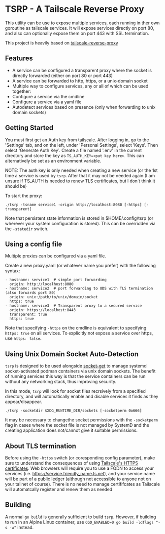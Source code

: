 # TSRP - A Tailscale Reverse Proxy

This utility can be use to expose multiple services, each running in ther own goroutine as tailscale services.
It will expose services directly on port 80, and also can optionally expose them on port 443 with SSL termination.

This project is heavily based on [tailscale-reverse-proxy](https://github.com/carsoncall/tailscale-reverse-proxy)

## Features

*  A service can be configured a transparent proxy where the socket is directly forwarded (either on port 80 or port 443)
*  A service can be forwarded to http, https, or a unix-domain socket
*  Multiple way to configure services, any or all of which can be used together:
  * Configure a service via the cmdline
  * Configure a service via a yaml file
  * Autodetect services based on presence (only when forwarding to unix domain sockets)

## Getting Started

You must first get an Auth key from tailscale.  After logging in, go to the 'Settings' tab, and on the left,
under 'Personal Settings', select 'Keys'.  Then select 'Generate Auth Key'.  Create a file named '.env' in the current
directory and store the key as `TS_AUTH_KEY=<put key here>`.  This can alternatively be set as an environment variable.

NOTE: The auth key is only needed when creating a new service (or the 1st time a service is used by `tsrp`.  After that
it may not be needed again (I am unsure if TS_AUTH is needed to renew TLS certificates, but I don't think it should be)

To start the proxy:

```
./tsrp -tsname service1 -origin http://localhost:8080 [-https] [-transparent]
```

Note that persistent state information is stored in $HOME/.config/tsrp (or wherever your system configuration is stored).
This can be overridden via the `-statedir` switch.

## Using a config file

Multiple proxies can be configured via a yaml file.

Create a new proxy.yaml (or whatever name you prefer) with the following syntax:

```
- hostname: service1  # simple port forwarding
  origin: http://localhost:8080
- hostname: service2  # port forwarding to UDS with TLS termination (also forwards port 80)
  origin: unix:/path/to/unix/domain/socket
  https: true
- hostname: service3  # Transparent proxy to a secured service
  origin: https://localhost:8443
  transparent: true
  https: true
```

Note that specifying `-https` on the cmdline is equivalent to specifying `https: true` on all services.  To explicitly not
expose a service over https, use `https: false`.

## Using Unix Domain Socket Auto-Detection

`tsrp` is designed to be used alongside [socket-get](https://github.com/PhracturedBlue/socket-gen) to manage systemd
socket-activated podman containers via unix domain sockets.  The benefit of running services this way is that the service
containers can be run without any networking stack, thus improving security.

In this mode, `tsrp` will look for socket files recrsively from a specified directory, and will automatically enable and
disable services it finds as they appear/disappear.

```
./tsrp -socketdir $XDG_RUNTIME_DIR/sockets [-socketperm 0o666]
```

It may be necessary to changethe socket permissions with the `-socketperm` flag in cases where the socket file is not
managed by SystemD and the creating application does not/cannot give it suitable permissions.

## About TLS termination

Before using the `-https` switch (or coresponding config parameter), make sure to understand the consequences of using 
[Tailscale's HTTPS certificates](https://tailscale.com/kb/1153/enabling-https).  Web browsers will require you to use
a FQDN to access your services (i.e. https://service.friendly_name.ts.net), and your service name will be part of a
public ledger (although not accessible to anyone not on your tailnet of course).  There is no need to manage certififcates
as Tailscale will automatcally register and renew them as needed

## Building

A normal `go build` is generally sufficient to build `tsrp`.  However, if building to run in an Alpine Linux container,
use `CGO_ENABLED=0 go build -ldflags "-s -w"` instead.

